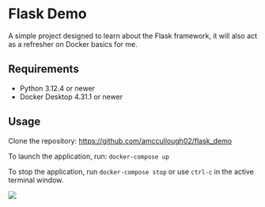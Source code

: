 # Flask Demo

A simple project designed to learn about the Flask framework, it will also act as a refresher on Docker basics for me.

## Requirements
- Python 3.12.4 or newer
- Docker Desktop 4.31.1 or newer

## Usage

Clone the repository: https://github.com/amccullough02/flask_demo

To launch the application, run: `docker-compose up`

To stop the application, run `docker-compose stop` or use `ctrl-c` in the active terminal window.

![](https://media1.tenor.com/m/hh6n7Ou_OnUAAAAC/math-hangover.gif)